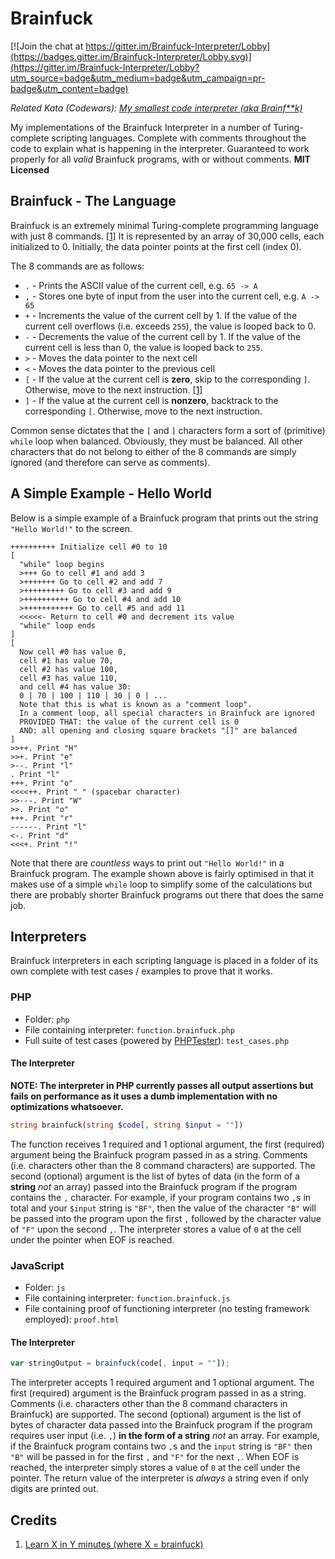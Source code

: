 # Brainfuck

[![Join the chat at https://gitter.im/Brainfuck-Interpreter/Lobby](https://badges.gitter.im/Brainfuck-Interpreter/Lobby.svg)](https://gitter.im/Brainfuck-Interpreter/Lobby?utm_source=badge&utm_medium=badge&utm_campaign=pr-badge&utm_content=badge)

*Related Kata (Codewars): [My smallest code interpreter (aka Brainf**k)](http://www.codewars.com/kata/my-smallest-code-interpreter-aka-brainf-star-star-k)*

My implementations of the Brainfuck Interpreter in a number of Turing-complete scripting languages.  Complete with comments throughout the code to explain what is happening in the interpreter.  Guaranteed to work properly for all *valid* Brainfuck programs, with or without comments.  **MIT Licensed**

## Brainfuck - The Language

Brainfuck is an extremely minimal Turing-complete programming language with just 8 commands. [[1]](https://learnxinyminutes.com/docs/brainfuck/)  It is represented by an array of 30,000 cells, each initialized to 0.  Initially, the data pointer points at the first cell (index 0).

The 8 commands are as follows:

- `.` - Prints the ASCII value of the current cell, e.g. `65 -> A`
- `,` - Stores one byte of input from the user into the current cell, e.g. `A -> 65`
- `+` - Increments the value of the current cell by 1.  If the value of the current cell overflows (i.e. exceeds `255`), the value is looped back to 0.
- `-` - Decrements the value of the current cell by 1.  If the value of the current cell is less than 0, the value is looped back to `255`.
- `>` - Moves the data pointer to the next cell
- `<` - Moves the data pointer to the previous cell
- `[` - If the value at the current cell is **zero**, skip to the corresponding `]`.  Otherwise, move to the next instruction. [[1]](https://learnxinyminutes.com/docs/brainfuck/)
- `]` - If the value at the current cell is **nonzero**, backtrack to the corresponding `[`.  Otherwise, move to the next instruction.

Common sense dictates that the `[` and `]` characters form a sort of (primitive) `while` loop when balanced.  Obviously, they must be balanced.  All other characters that do not belong to either of the 8 commands are simply ignored (and therefore can serve as comments).

## A Simple Example - Hello World

Below is a simple example of a Brainfuck program that prints out the string `"Hello World!"` to the screen.

```brainfuck
++++++++++ Initialize cell #0 to 10
[
  "while" loop begins
  >+++ Go to cell #1 and add 3
  >+++++++ Go to cell #2 and add 7
  >+++++++++ Go to cell #3 and add 9
  >++++++++++ Go to cell #4 and add 10
  >+++++++++++ Go to cell #5 and add 11
  <<<<<- Return to cell #0 and decrement its value
  "while" loop ends
]
[
  Now cell #0 has value 0,
  cell #1 has value 70,
  cell #2 has value 100,
  cell #3 has value 110,
  and cell #4 has value 30:
  0 | 70 | 100 | 110 | 30 | 0 | ...
  Note that this is what is known as a "comment loop".
  In a comment loop, all special characters in Brainfuck are ignored
  PROVIDED THAT: the value of the current cell is 0
  AND: all opening and closing square brackets "[]" are balanced
]
>>++. Print "H"
>>+. Print "e"
>--. Print "l"
. Print "l"
+++. Print "o"
<<<<++. Print " " (spacebar character)
>>---. Print "W"
>>. Print "o"
+++. Print "r"
------. Print "l"
<-. Print "d"
<<<+. Print "!"
```

Note that there are *countless* ways to print out `"Hello World!"` in a Brainfuck program.  The example shown above is fairly optimised in that it makes use of a simple `while` loop to simplify some of the calculations but there are probably shorter Brainfuck programs out there that does the same job.

## Interpreters

Brainfuck interpreters in each scripting language is placed in a folder of its own complete with test cases / examples to prove that it works.

### PHP

- Folder: `php`
- File containing interpreter: `function.brainfuck.php`
- Full suite of test cases (powered by [PHPTester](https://github.com/DonaldKellett/PHPTester)): `test_cases.php`

#### The Interpreter

**NOTE: The interpreter in PHP currently passes all output assertions but fails on performance as it uses a dumb implementation with no optimizations whatsoever.**

```php
string brainfuck(string $code[, string $input = ""])
```

The function receives 1 required and 1 optional argument, the first (required) argument being the Brainfuck program passed in as a string.  Comments (i.e. characters other than the 8 command characters) are supported.  The second (optional) argument is the list of bytes of data (in the form of a **string** *not* an array) passed into the Brainfuck program if the program contains the `,` character.  For example, if your program contains two `,`s in total and your `$input` string is `"BF"`, then the value of the character `"B"` will be passed into the program upon the first `,` followed by the character value of `"F"` upon the second `,`.  The interpreter stores a value of `0` at the cell under the pointer when EOF is reached.

### JavaScript

- Folder: `js`
- File containing interpreter: `function.brainfuck.js`
- File containing proof of functioning interpreter (no testing framework employed): `proof.html`

#### The Interpreter

```javascript
var stringOutput = brainfuck(code[, input = ""]);
```

The interpreter accepts 1 required argument and 1 optional argument.  The first (required) argument is the Brainfuck program passed in as a string.  Comments (i.e. characters other than the 8 command characters in Brainfuck) are supported.  The second (optional) argument is the list of bytes of character data passed into the Brainfuck program if the program requires user input (i.e. `,`) **in the form of a string** *not* an array.  For example, if the Brainfuck program contains two `,`s and the `input` string is `"BF"` then `"B"` will be passed in for the first `,` and `"F"` for the next `,`.  When EOF is reached, the interpreter simply stores a value of `0` at the cell under the pointer.  The return value of the interpreter is *always* a string even if only digits are printed out.

## Credits

1. [Learn X in Y minutes (where X = brainfuck)](https://learnxinyminutes.com/docs/brainfuck/)
